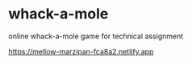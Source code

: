 # whack-a-mole
online whack-a-mole game for technical assignment


https://mellow-marzipan-fca8a2.netlify.app
